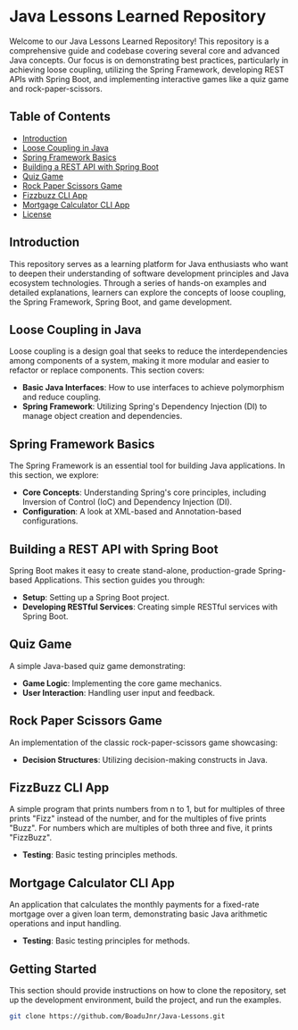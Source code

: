 # Java Lessons Learned Repository

Welcome to our Java Lessons Learned Repository! This repository is a comprehensive guide and codebase covering several core and advanced Java concepts. Our focus is on demonstrating best practices, particularly in achieving loose coupling, utilizing the Spring Framework, developing REST APIs with Spring Boot, and implementing interactive games like a quiz game and rock-paper-scissors.

## Table of Contents

- [Introduction](#introduction)
- [Loose Coupling in Java](#loose-coupling-in-java)
- [Spring Framework Basics](#spring-framework-basics)
- [Building a REST API with Spring Boot](#building-a-rest-api-with-spring-boot)
- [Quiz Game](#quiz-game)
- [Rock Paper Scissors Game](#rock-paper-scissors-game)
- [Fizzbuzz CLI App](#fizzbuzz-cli-app)
- [Mortgage Calculator CLI App](#mortgage-calculator-app-cli)
- [License](#license)

## Introduction

This repository serves as a learning platform for Java enthusiasts who want to deepen their understanding of software development principles and Java ecosystem technologies. Through a series of hands-on examples and detailed explanations, learners can explore the concepts of loose coupling, the Spring Framework, Spring Boot, and game development.

## Loose Coupling in Java

Loose coupling is a design goal that seeks to reduce the interdependencies among components of a system, making it more modular and easier to refactor or replace components. This section covers:

- **Basic Java Interfaces**: How to use interfaces to achieve polymorphism and reduce coupling.
- **Spring Framework**: Utilizing Spring's Dependency Injection (DI) to manage object creation and dependencies.

## Spring Framework Basics

The Spring Framework is an essential tool for building Java applications. In this section, we explore:

- **Core Concepts**: Understanding Spring's core principles, including Inversion of Control (IoC) and Dependency Injection (DI).
- **Configuration**: A look at XML-based and Annotation-based configurations.

## Building a REST API with Spring Boot

Spring Boot makes it easy to create stand-alone, production-grade Spring-based Applications. This section guides you through:

- **Setup**: Setting up a Spring Boot project.
- **Developing RESTful Services**: Creating simple RESTful services with Spring Boot.

## Quiz Game

A simple Java-based quiz game demonstrating:

- **Game Logic**: Implementing the core game mechanics.
- **User Interaction**: Handling user input and feedback.

## Rock Paper Scissors Game

An implementation of the classic rock-paper-scissors game showcasing:

- **Decision Structures**: Utilizing decision-making constructs in Java.

## FizzBuzz CLI App
 A simple program that prints numbers from n to 1, but for multiples of three prints "Fizz" instead of the number, and for the multiples of five prints "Buzz". For numbers which are multiples of both three and five, it prints "FizzBuzz".
- **Testing**: Basic testing principles methods.

## Mortgage Calculator CLI App
 An application that calculates the monthly payments for a fixed-rate mortgage over a given loan term, demonstrating basic Java arithmetic operations and input handling.
- **Testing**: Basic testing principles for methods.



## Getting Started

This section should provide instructions on how to clone the repository, set up the development environment, build the project, and run the examples.

```bash
git clone https://github.com/BoaduJnr/Java-Lessons.git

```
